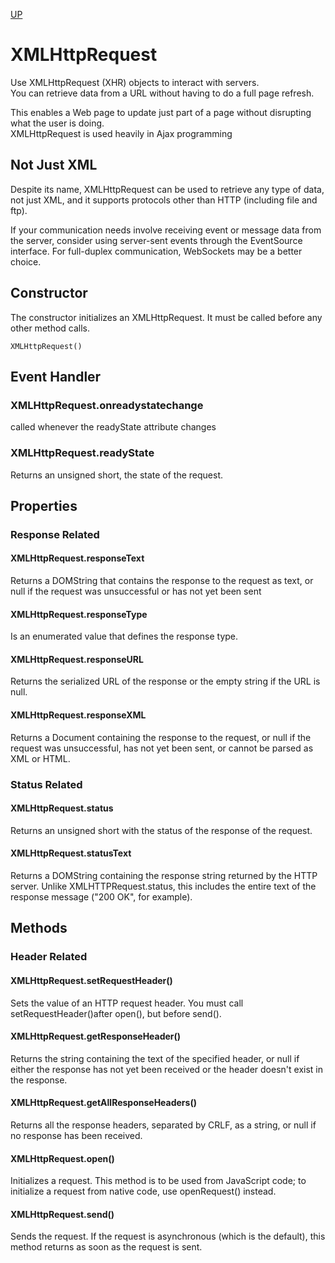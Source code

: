 [UP](../index.md)

# XMLHttpRequest
Use XMLHttpRequest (XHR) objects to interact with servers.  
You can retrieve data from a URL without having to do a full page refresh.  

This enables a Web page to update just part of a page without disrupting what the user is doing.  
XMLHttpRequest is used heavily in Ajax programming

## Not Just XML
Despite its name, XMLHttpRequest can be used to retrieve any type of data, not just XML, and it supports protocols other than HTTP (including file and ftp).  

If your communication needs involve receiving event or message data from the server, consider using server-sent events through the EventSource interface. For full-duplex communication, WebSockets may be a better choice.

## Constructor
The constructor initializes an XMLHttpRequest. It must be called before any other method calls.

	XMLHttpRequest()

## Event Handler
### XMLHttpRequest.onreadystatechange
called whenever the readyState attribute changes

### XMLHttpRequest.readyState
Returns an unsigned short, the state of the request.

## Properties

### Response Related
#### XMLHttpRequest.responseText
Returns a DOMString that contains the response to the request as text, or null if the request was unsuccessful or has not yet been sent

#### XMLHttpRequest.responseType
Is an enumerated value that defines the response type.

#### XMLHttpRequest.responseURL
Returns the serialized URL of the response or the empty string if the URL is null.

#### XMLHttpRequest.responseXML
Returns a Document containing the response to the request, or null if the request was unsuccessful, has not yet been sent, or cannot be parsed as XML or HTML.

### Status Related
#### XMLHttpRequest.status
Returns an unsigned short with the status of the response of the request.

#### XMLHttpRequest.statusText
Returns a DOMString containing the response string returned by the HTTP server. Unlike XMLHTTPRequest.status, this includes the entire text of the response message ("200 OK", for example).


## Methods

### Header Related
#### XMLHttpRequest.setRequestHeader()
Sets the value of an HTTP request header. You must call setRequestHeader()after open(), but before send().

#### XMLHttpRequest.getResponseHeader()
Returns the string containing the text of the specified header, or null if either the response has not yet been received or the header doesn't exist in the response.

#### XMLHttpRequest.getAllResponseHeaders()
Returns all the response headers, separated by CRLF, as a string, or null if no response has been received.


#### XMLHttpRequest.open()
Initializes a request. This method is to be used from JavaScript code; to initialize a request from native code, use openRequest() instead.

#### XMLHttpRequest.send()
Sends the request. If the request is asynchronous (which is the default), this method returns as soon as the request is sent.